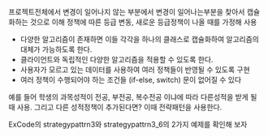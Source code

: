 프로젝트전체에서 변경이 일어나지 않는 부분에서 변경이 일어나는부분을 찾아서 캡슐화하는 것으로 이해
정책에 따른 등급 변동, 새로운 등급정책이 나올 때를 가정해 사용


- 다양한 알고리즘이 존재하면 이들 각각을 하나의 클래스로 캡슐화하여 알고리즘의 대체가 가능하도록 한다.
- 클라이언트와 독립적인 다양한 알고리즘을 적용할 수 있도록 한다.
- 사용자가 모르고 있는 데이터를 사용하여 여러 정책들이 반영될 수 있도록 구현
- 여러 정책이 수행되어야 하는 조건들 (if-else, switch) 문이 없어질 수 있다

예를 들어 학생의 과목성적이 전공, 부전공, 복수전공 이냐에 따라 다른성적을 받게 될 때 사용. 그리고 다른 성적정책이 추가된다면? 이때 전략패턴을 사용한다.

ExCode의 strategypattrn3와 strategypattrn3_6의 2가지 예제를 확인해 보자